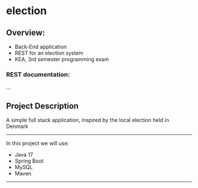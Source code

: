 # election

## Overview:

<ul>
 <li> Back-End application </li>
 <li> REST for an election system </li> 
 <li> KEA, 3rd semester programming exam </li> 
</ul>

### REST documentation:

...

## Project Description

A simple full stack application, inspired by the local election held in Denmark </li>

<hr>

In this project we will use:

<ul>
  <li>Java 17</li>
  <li>Spring Boot</li>
  <li>MySQL</li>
  <li>Maven</li>
 </ul>
<hr>
